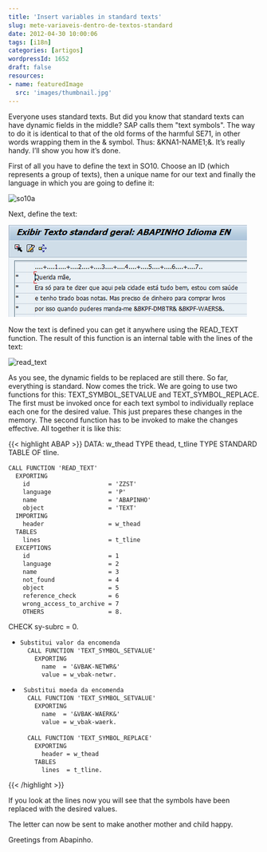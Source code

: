 ```yaml
---
title: 'Insert variables in standard texts'
slug: mete-variaveis-dentro-de-textos-standard
date: 2012-04-30 10:00:06
tags: [i18n]
categories: [artigos]
wordpressId: 1652
draft: false
resources:
- name: featuredImage
  src: 'images/thumbnail.jpg'
---
```

Everyone uses standard texts. But did you know that standard texts can have dynamic fields in the middle? SAP calls them "text symbols". The way to do it is identical to that of the old forms of the harmful SE71, in other words wrapping them in the & symbol. Thus: &KNA1-NAME1;&. It’s really handy. I’ll show you how it’s done.

<!--more-->

First of all you have to define the text in SO10. Choose an ID (which represents a group of texts), then a unique name for our text and finally the language in which you are going to define it:

![][1]

Next, define the text:

![so10b][2]

Now the text is defined you can get it anywhere using the READ_TEXT function. The result of this function is an internal table with the lines of the text:

![][3]

As you see, the dynamic fields to be replaced are still there. So far, everything is standard. Now comes the trick. We are going to use two functions for this: TEXT_SYMBOL_SETVALUE and TEXT_SYMBOL_REPLACE. The first must be invoked once for each text symbol to individually replace each one for the desired value. This just prepares these changes in the memory. The second function has to be invoked to make the changes effective. All together it is like this:


{{< highlight ABAP >}}
DATA: w_thead TYPE thead,
           t_tline TYPE STANDARD TABLE OF tline.

    CALL FUNCTION 'READ_TEXT'
      EXPORTING
        id                      = 'ZZST'
        language                = 'P'
        name                    = 'ABAPINHO'
        object                  = 'TEXT'
      IMPORTING
        header                  = w_thead
      TABLES
        lines                   = t_tline
      EXCEPTIONS
        id                      = 1
        language                = 2
        name                    = 3
        not_found               = 4
        object                  = 5
        reference_check         = 6
        wrong_access_to_archive = 7
        OTHERS                  = 8.
   CHECK sy-subrc = 0.

*     Substitui valor da encomenda
        CALL FUNCTION 'TEXT_SYMBOL_SETVALUE'
          EXPORTING
            name  = '&VBAK-NETWR&'
            value = w_vbak-netwr.

*      Substitui moeda da encomenda
        CALL FUNCTION 'TEXT_SYMBOL_SETVALUE'
          EXPORTING
            name  = '&VBAK-WAERK&'
            value = w_vbak-waerk.

        CALL FUNCTION 'TEXT_SYMBOL_REPLACE'
          EXPORTING
            header = w_thead
          TABLES
            lines  = t_tline.
{{< /highlight >}}

If you look at the lines now you will see that the symbols have been replaced with the desired values.

The letter can now be sent to make another mother and child happy.

Greetings from Abapinho.

   [1]: images/so10a.png (so10a)
   [2]: images/so10b.png
   [3]: images/read_text.png (read_text)
